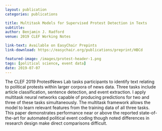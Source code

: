 ```yaml
---
layout: publication
categories: publications

title: Multitask Models for Supervised Protest Detection in Texts
subtitle: 
author: Benjamin J. Radford
venue: 2019 CLEF Working Notes

link-text: Available on EasyChair Prepints
link-download: https://easychair.org/publications/preprint/HBCd

featured-image: /images/protest-header-1.png
tags: [political science, event data]
date: 2019-07-07
---
```


The CLEF 2019 ProtestNews Lab tasks participants to identify text relating to political protests within larger corpora of news data. Three tasks include article classification, sentence detection, and event extraction. I apply multitask neural networks capable of producing predictions for two and three of these tasks simultaneously. The multitask framework allows the model to learn relevant features from the training data of all three tasks. This paper demonstrates performance near or above the reported state-of-the-art for automated political event coding though noted differences in research design make direct comparisons difficult.
